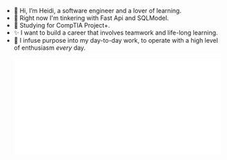 - 👋 Hi, I’m Heidi, a software engineer and a lover of learning.
- 🔧 Right now I'm tinkering with Fast Api and SQLModel.
- 📖 Studying for CompTIA Project+.
- ✨ I want to build a career that involves teamwork and life-long learning.
- 💞️ I infuse purpose into my day-to-day work, to operate with a high level of enthusiasm <em>every</em> day.  
![Metrics](/metrics.plugin.habits.facts.svg)  
![Metrics](/github-metrics.svg)
